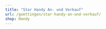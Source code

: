 ```yaml
---
title: "Star Handy An- und Verkauf"
url: /goettingen/star-handy-an-und-verkauf/
shop: Handy
---
```

